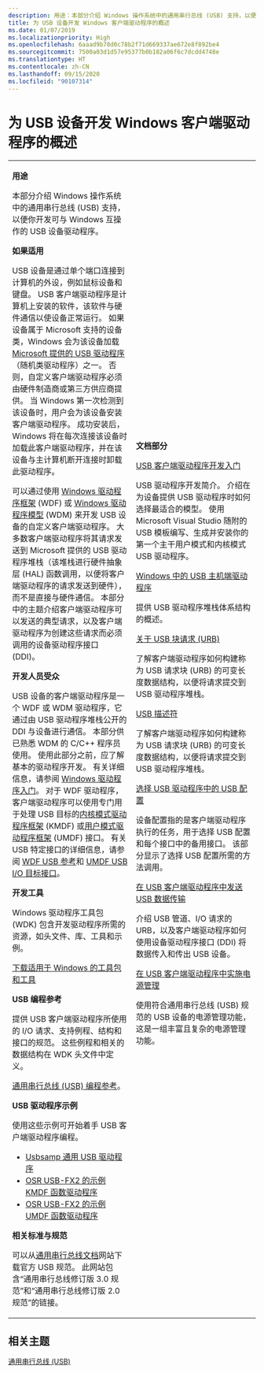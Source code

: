 ```yaml
---
description: 用途：本部分介绍 Windows 操作系统中的通用串行总线 (USB) 支持，以便你开发可与 Windows 互操作的 USB 设备驱动程序。
title: 为 USB 设备开发 Windows 客户端驱动程序的概述
ms.date: 01/07/2019
ms.localizationpriority: High
ms.openlocfilehash: 6aaad9b78d0c78b2f71d669337ae672e8f892be4
ms.sourcegitcommit: 7500a03d1d57e95377b0b182a06f6c7dcdd4748e
ms.translationtype: HT
ms.contentlocale: zh-CN
ms.lasthandoff: 09/15/2020
ms.locfileid: "90107314"
---
```

# <a name="overview-of-developing-windows-client-drivers-for-usb-devices"></a>为 USB 设备开发 Windows 客户端驱动程序的概述


<table>
<colgroup>
<col width="50%" />
<col width="50%" />
</colgroup>
<tbody>
<tr class="odd">
<td><p><strong>用途</strong></p>
<p>本部分介绍 Windows 操作系统中的通用串行总线 (USB) 支持，以便你开发可与 Windows 互操作的 USB 设备驱动程序。</p>
<p><strong>如果适用</strong></p>
<p>USB 设备是通过单个端口连接到计算机的外设，例如鼠标设备和键盘。 USB 客户端驱动程序是计算机上安装的软件，该软件与硬件通信以使设备正常运行。 如果设备属于 Microsoft 支持的设备类，Windows 会为该设备加载 <a href="system-supplied-usb-drivers.md" data-raw-source="[Microsoft-provided USB drivers](system-supplied-usb-drivers.md)">Microsoft 提供的 USB 驱动程序</a>（随机类驱动程序）之一。 否则，自定义客户端驱动程序必须由硬件制造商或第三方供应商提供。 当 Windows 第一次检测到该设备时，用户会为该设备安装客户端驱动程序。 成功安装后，Windows 将在每次连接该设备时加载此客户端驱动程序，并在该设备与主计算机断开连接时卸载此驱动程序。</p>
<p>可以通过使用 <a href="/windows-hardware/drivers/wdf/" data-raw-source="[Windows Driver Frameworks](../wdf/index.md)">Windows 驱动程序框架</a> (WDF) 或 <a href="/windows-hardware/drivers/kernel/windows-driver-model" data-raw-source="[Windows Driver Model](/windows-hardware/drivers/kernel/windows-driver-model)">Windows 驱动程序模型</a> (WDM) 来开发 USB 设备的自定义客户端驱动程序。 大多数客户端驱动程序将其请求发送到 Microsoft 提供的 USB 驱动程序堆栈（该堆栈进行硬件抽象层 (HAL) 函数调用，以便将客户端驱动程序的请求发送到硬件），而不是直接与硬件通信。 本部分中的主题介绍客户端驱动程序可以发送的典型请求，以及客户端驱动程序为创建这些请求而必须调用的设备驱动程序接口 (DDI)。</p>
<p><strong>开发人员受众</strong></p>
<p>USB 设备的客户端驱动程序是一个 WDF 或 WDM 驱动程序，它通过由 USB 驱动程序堆栈公开的 DDI 与设备进行通信。 本部分供已熟悉 WDM 的 C/C++ 程序员使用。 使用此部分之前，应了解基本的驱动程序开发。 有关详细信息，请参阅 <a href="/windows-hardware/drivers/gettingstarted/index" data-raw-source="[Getting Started with Windows Drivers](../gettingstarted/index.md)">Windows 驱动程序入门</a>。 对于 WDF 驱动程序，客户端驱动程序可以使用专门用于处理 USB 目标的<a href="/windows-hardware/drivers/debugger/kernel-mode-driver-framework-debugging" data-raw-source="[Kernel-Mode Driver Framework](../debugger/kernel-mode-driver-framework-debugging.md)">内核模式驱动程序框架</a> (KMDF) 或<a href="/windows-hardware/drivers/wdf/" data-raw-source="[User-Mode Driver Framework](../wdf/index.md)">用户模式驱动程序框架</a> (UMDF) 接口。 有关 USB 特定接口的详细信息，请参阅 <a href="/windows-hardware/drivers/ddi/wdfusb/" data-raw-source="[WDF USB Reference](/windows-hardware/drivers/ddi/wdfusb/)">WDF USB 参考</a>和 <a href="/windows-hardware/drivers/ddi/wudfddi/" data-raw-source="[UMDF USB I/O Target Interfaces](/windows-hardware/drivers/ddi/wudfddi/)">UMDF USB I/O 目标接口</a>。</p>
<p><strong>开发工具</strong></p>
<p>Windows 驱动程序工具包 (WDK) 包含开发驱动程序所需的资源，如头文件、库、工具和示例。</p>
<p><a href="https://go.microsoft.com/fwlink/p/?linkid=617155" data-raw-source="[Download kits and tools for Windows](https://go.microsoft.com/fwlink/p/?linkid=617155)">下载适用于 Windows 的工具包和工具</a></p>
<p><strong>USB 编程参考</strong></p>
<p>提供 USB 客户端驱动程序所使用的 I/O 请求、支持例程、结构和接口的规范。 这些例程和相关的数据结构在 WDK 头文件中定义。</p>
<p><a href="/windows-hardware/drivers/ddi/_usbref/#common-usb-client-driver-reference" data-raw-source="[Universal Serial Bus (USB) programming reference](/windows-hardware/drivers/ddi/_usbref/#common-usb-client-driver-reference)">通用串行总线 (USB) 编程参考</a>。</p>
<p><strong>USB 驱动程序示例</strong></p>
<p>使用这些示例可开始着手 USB 客户端驱动程序编程。</p>
<ul>
<li><a href="https://go.microsoft.com/fwlink/p/?linkid=617157" data-raw-source="[Usbsamp Generic USB Driver]( https://go.microsoft.com/fwlink/p/?linkid=617157)">Usbsamp 通用 USB 驱动程序</a></li>
<li><a href="https://go.microsoft.com/fwlink/p/?linkid=617158" data-raw-source="[Sample KMDF Function Driver for OSR USB-FX2](https://go.microsoft.com/fwlink/p/?linkid=617158)">OSR USB-FX2 的示例 KMDF 函数驱动程序</a></li>
<li><a href="https://go.microsoft.com/fwlink/p/?LinkId=618002" data-raw-source="[Sample UMDF Function Driver for OSR USB-FX2](https://go.microsoft.com/fwlink/p/?LinkId=618002)">OSR USB-FX2 的示例 UMDF 函数驱动程序</a></li>
</ul>
<p><strong>相关标准与规范</strong></p>
<p>可以从<a href="https://go.microsoft.com/fwlink/p/?linkid=224892" data-raw-source="[Universal Serial Bus Documents]( https://go.microsoft.com/fwlink/p/?linkid=224892)">通用串行总线文档</a>网站下载官方 USB 规范。 此网站包含“通用串行总线修订版 3.0 规范”和“通用串行总线修订版 2.0 规范”的链接。</p></td>
<td><p><strong>文档部分</strong></p>
<p><a href="getting-started-with-usb-client-driver-development.md" data-raw-source="[Getting started with USB client driver development](getting-started-with-usb-client-driver-development.md)">USB 客户端驱动程序开发入门</a></p>
USB 驱动程序开发简介。 介绍在为设备提供 USB 驱动程序时如何选择最适合的模型。
使用 Microsoft Visual Studio 随附的 USB 模板编写、生成并安装你的第一个主干用户模式和内核模式 USB 驱动程序。
<p><a href="usb-3-0-driver-stack-architecture.md" data-raw-source="[USB host-side drivers in Windows](usb-3-0-driver-stack-architecture.md)">Windows 中的 USB 主机端驱动程序</a></p>
提供 USB 驱动程序堆栈体系结构的概述。
<p><a href="communicating-with-a-usb-device.md" data-raw-source="[About USB Block Requests (URBs)](communicating-with-a-usb-device.md)">关于 USB 块请求 (URB)</a></p>
了解客户端驱动程序如何构建称为 USB 请求块 (URB) 的可变长度数据结构，以便将请求提交到 USB 驱动程序堆栈。
<p><a href="usb-descriptors.md" data-raw-source="[USB descriptors](usb-descriptors.md)">USB 描述符</a></p>
了解客户端驱动程序如何构建称为 USB 请求块 (URB) 的可变长度数据结构，以便将请求提交到 USB 驱动程序堆栈。
<p><a href="configuring-usb-devices.md" data-raw-source="[Selecting a USB configuration in USB drivers](configuring-usb-devices.md)">选择 USB 驱动程序中的 USB 配置</a></p>
设备配置指的是客户端驱动程序执行的任务，用于选择 USB 配置和每个接口中的备用接口。 该部分显示了选择 USB 配置所需的方法调用。
<p><a href="usb-device-i-o.md" data-raw-source="[Sending USB data transfers in USB client drivers](usb-device-i-o.md)">在 USB 客户端驱动程序中发送 USB 数据传输</a></p>
介绍 USB 管道、I/O 请求的 URB，以及客户端驱动程序如何使用设备驱动程序接口 (DDI) 将数据传入和传出 USB 设备。
<p><a href="usb-power-management.md" data-raw-source="[Implementing power management in USB client drivers](usb-power-management.md)">在 USB 客户端驱动程序中实施电源管理</a></p>
使用符合通用串行总线 (USB) 规范的 USB 设备的电源管理功能，这是一组丰富且复杂的电源管理功能。</td>
</tr>
</tbody>
</table>

 

## <a name="related-topics"></a>相关主题
[通用串行总线 (USB)](../index.yml)